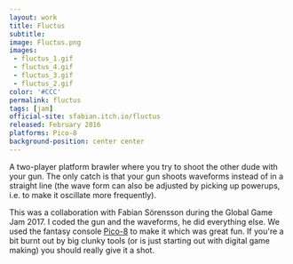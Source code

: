 ```yaml
---
layout: work
title: Fluctus
subtitle:
image: Fluctus.png
images:
 - fluctus_1.gif
 - fluctus_4.gif
 - fluctus_3.gif
 - fluctus_2.gif
color: '#CCC'
permalink: fluctus
tags: [jam]
official-site: sfabian.itch.io/fluctus
released: February 2016
platforms: Pico-8
background-position: center center
---
```


A two-player platform brawler where you try to shoot the other dude with your gun. The only catch is that your gun shoots waveforms instead of in a straight line (the wave form can also be adjusted by picking up powerups, i.e. to make it oscillate more frequently).

This was a collaboration with Fabian Sörensson during the Global Game Jam 2017. I coded the gun and the waveforms, he did everything else. We used the fantasy console [Pico-8](https://www.lexaloffle.com/pico-8.php) to make it which was great fun. If you're a bit burnt out by big clunky tools (or is just starting out with digital game making) you should really give it a shot.
